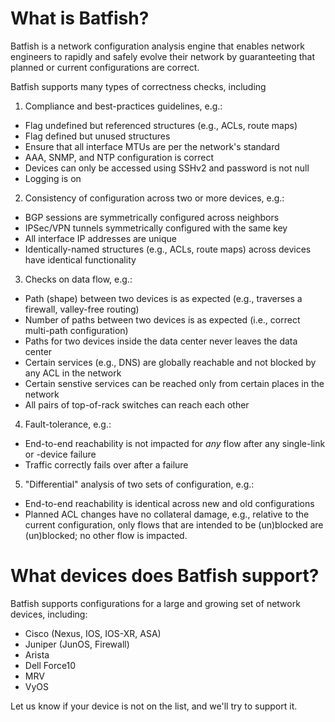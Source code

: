 
# What is Batfish?

Batfish is a network configuration analysis engine that enables network engineers to rapidly and safely evolve their network by guaranteeting that planned or current configurations are correct.

Batfish supports many types of correctness checks, including

1. Compliance and best-practices guidelines, e.g.:
  - Flag undefined but referenced structures (e.g., ACLs, route maps)
  - Flag defined but unused structures
  - Ensure that all interface MTUs are per the network's standard
  - AAA, SNMP, and NTP configuration is correct
  - Devices can only be accessed using SSHv2 and password is not null
  - Logging is on

2. Consistency of configuration across two or more devices, e.g.: 
  - BGP sessions are symmetrically configured across neighbors
  - IPSec/VPN tunnels symmetrically configured with the same key
  - All interface IP addresses are unique
  - Identically-named structures (e.g., ACLs, route maps) across devices have identical functionality

3. Checks on data flow, e.g.:
  - Path (shape) between two devices is as expected (e.g., traverses a firewall, valley-free routing)
  - Number of paths between two devices is as expected (i.e., correct multi-path configuration)
  - Paths for two devices inside the data center never leaves the data center
  - Certain services (e.g., DNS) are globally reachable and not blocked by any ACL in the network
  - Certain senstive services can be reached only from certain places in the network
  - All pairs of top-of-rack switches can reach each other

4. Fault-tolerance, e.g.: 
  - End-to-end reachability is not impacted for *any* flow after any single-link or -device failure
  - Traffic correctly fails over after a failure

5. "Differential" analysis of two sets of configuration, e.g.:
  - End-to-end reachability is identical across new and old configurations
  - Planned ACL changes have no collateral damage, e.g., relative to the current configuration, only flows that are intended to be (un)blocked are (un)blocked; no other flow is impacted.

# What devices does Batfish support? 

Batfish supports configurations for a large and growing set of network devices, including:
  - Cisco (Nexus, IOS, IOS-XR, ASA)
  - Juniper (JunOS, Firewall)
  - Arista
  - Dell Force10
  - MRV
  - VyOS

Let us know if your device is not on the list, and we'll try to support it.


